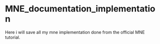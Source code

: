 # MNE_documentation_implementation
Here i will save all my mne implementation done from the official MNE tutorial.
